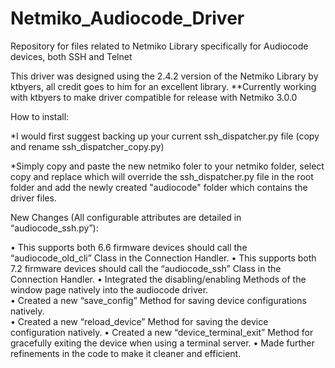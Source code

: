 # Netmiko_Audiocode_Driver
Repository for files related to Netmiko Library specifically for Audiocode devices, both SSH and Telnet

This driver was designed using the 2.4.2 version of the Netmiko Library by ktbyers, all credit goes to him for an excellent library.
**Currently working with ktbyers to make driver compatible for release with Netmiko 3.0.0

How to install:

*I would first suggest backing up your current ssh_dispatcher.py file (copy and rename ssh_dispatcher_copy.py)

*Simply copy and paste the new netmiko foler to your netmiko folder, select copy and replace which will override the ssh_dispatcher.py file in the root folder and add the newly created "audiocode" folder which contains the driver files.

New Changes (All configurable attributes are detailed in “audiocode_ssh.py”):

•	This supports both 6.6 firmware devices should call the  “audiocode_old_cli” Class in the Connection Handler.
•	This supports both 7.2 firmware devices should call the  “audiocode_ssh” Class in the Connection Handler.
•	Integrated the disabling/enabling Methods of the window page natively into the audiocode driver.  
•	Created a new “save_config” Method for saving device configurations natively.  
•	Created a new “reload_device” Method for saving the device configuration natively. 
•	Created a new “device_terminal_exit” Method for gracefully exiting the device when using a terminal server. 
•	Made further refinements in the code to make it cleaner and efficient.
